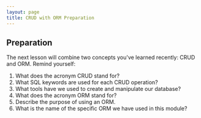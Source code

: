 ```yaml
---
layout: page
title: CRUD with ORM Preparation
---
```


## Preparation

The next lesson will combine two concepts you've learned recently: CRUD and ORM. Remind yourself:

1.  What does the acronym CRUD stand for?
2.  What SQL keywords are used for each CRUD operation?
3.  What tools have we used to create and manipulate our database?
4.  What does the acronym ORM stand for?
5.  Describe the purpose of using an ORM.
6.  What is the name of the specific ORM we have used in this module?

